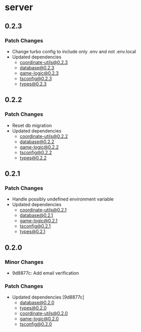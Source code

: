 # server

## 0.2.3

### Patch Changes

- Change turbo config to include only .env and not .env.local
- Updated dependencies
  - coordinate-utils@0.2.3
  - database@0.2.3
  - game-logic@0.2.3
  - tsconfig@0.2.3
  - types@0.2.3

## 0.2.2

### Patch Changes

- Reset db migration
- Updated dependencies
  - coordinate-utils@0.2.2
  - database@0.2.2
  - game-logic@0.2.2
  - tsconfig@0.2.2
  - types@0.2.2

## 0.2.1

### Patch Changes

- Handle possibly undefined environment variable
- Updated dependencies
  - coordinate-utils@0.2.1
  - database@0.2.1
  - game-logic@0.2.1
  - tsconfig@0.2.1
  - types@0.2.1

## 0.2.0

### Minor Changes

- 9d8877c: Add email verification

### Patch Changes

- Updated dependencies [9d8877c]
  - database@0.2.0
  - types@0.2.0
  - coordinate-utils@0.2.0
  - game-logic@0.2.0
  - tsconfig@0.2.0
